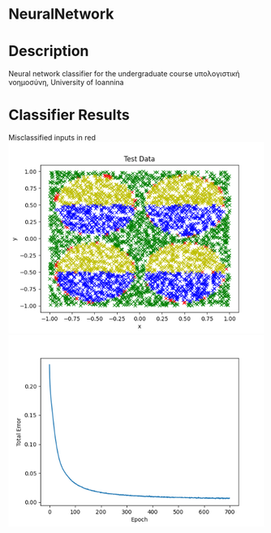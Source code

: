 # NeuralNetwork
# Description

Neural network classifier for the undergraduate course υπολογιστική νοημοσύνη, University of Ioannina
   
# Classifier Results
Misclassified inputs in red
![alt text](https://github.com/BillyA15/NeuralNetwork/blob/master/plot/Figure_1.png)
![alt text](https://github.com/BillyA15/NeuralNetwork/blob/master/plot/Figure_2.png)
